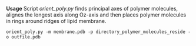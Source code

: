 **Usage**
Script *orient_poly.py* finds principal axes of polymer molecules, alignes the longest axis along Oz-axis and then places polymer molecules in rings around ridges of lipid membrane.
```
orient_poly.py -m membrane.pdb -p directory_polymer_molecules_reside -o outfile.pdb
```
